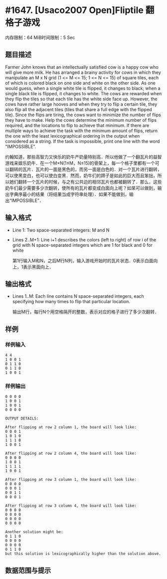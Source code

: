 # #1647. [Usaco2007 Open]Fliptile 翻格子游戏

内存限制：64 MiB时间限制：5 Sec

## 题目描述

Farmer John knows that an intellectually satisfied cow is a happy cow who will give more milk. He has arranged a brainy activity for cows in which they manipulate an M x N grid (1 <= M <= 15; 1 <= N <= 15) of square tiles, each of which is colored black on one side and white on the other side. As one would guess, when a single white tile is flipped, it changes to black; when a single black tile is flipped, it changes to white. The cows are rewarded when they flip the tiles so that each tile has the white side face up. However, the cows have rather large hooves and when they try to flip a certain tile, they also flip all the adjacent tiles (tiles that share a full edge with the flipped tile). Since the flips are tiring, the cows want to minimize the number of flips they have to make. Help the cows determine the minimum number of flips required, and the locations to flip to achieve that minimum. If there are multiple ways to achieve the task with the minimum amount of flips, return the one with the least lexicographical ordering in the output when considered as a string. If the task is impossible, print one line with the word "IMPOSSIBLE". 

 约翰知道，那些高智力又快乐的奶牛产奶量特别高．所以他做了一个翻瓦片的益智游戏来娱乐奶牛．在一个M&times;N(1&le;M，N&le;15)的骨架上，每一个格子里都有一个可以翻转的瓦片．瓦片的一面是黑色的，而另一面是白色的．对一个瓦片进行翻转，可以使黑变白，也可以使白变黑．然而，奶牛们的蹄子是如此的巨大而且笨拙，所以她们翻转一个瓦片的时候，与之有公共边的相邻瓦片也都被翻转了．那么，这些奶牛们最少需要多少次翻转，使所有的瓦片都变成白面向上呢？如杲可以做到，输出字典序最小的结果（将结果当成字符串处理）．如果不能做到，输出&ldquo;IMPOSSIBLE&rdquo;．

## 输入格式

* Line 1: Two space-separated integers: M and N

* Lines 2..M+1: Line i+1 describes the colors (left to right) of row i of the grid with N space-separated integers which are 1 for black and 0 for white

    第1行输入M和N，之后M行N列，输入游戏开始时的瓦片状态．0表示白面向上，1表示黑面向上．

## 输出格式

* Lines 1..M: Each line contains N space-separated integers, each specifying how many times to flip that particular location.

    输出M行，每行N个用空格隔开的整数，表示对应的格子进行了多少次翻转．

## 样例

### 样例输入

    
    4 4
    1 0 0 1
    0 1 1 0
    0 1 1 0
    1 0 0 1
    
    
    
    

### 样例输出

    
    0 0 0 0
    1 0 0 1
    1 0 0 1
    0 0 0 0
    
    OUTPUT DETAILS:
    
    After flipping at row 2 column 1, the board will look like:
    0 0 0 1
    1 0 1 0
    1 1 1 0
    1 0 0 1
    
    After flipping at row 2 column 4, the board will look like:
    0 0 0 0
    1 0 0 1
    1 1 1 1
    1 0 0 1
    
    After flipping at row 3 column 1, the board will look like:
    0 0 0 0
    0 0 0 1
    0 0 1 1
    0 0 0 1
    
    After flipping at row 3 column 4, the board will look like:
    0 0 0 0
    0 0 0 0
    0 0 0 0
    0 0 0 0
    
    Another solution might be:
    0 1 1 0
    0 0 0 0
    0 0 0 0
    0 1 1 0
    but this solution is lexicographically higher than the solution above.
    
    

## 数据范围与提示
